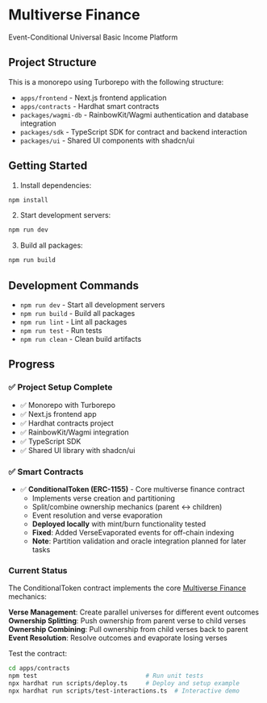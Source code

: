 # Multiverse Finance

Event-Conditional Universal Basic Income Platform

## Project Structure

This is a monorepo using Turborepo with the following structure:

- `apps/frontend` - Next.js frontend application
- `apps/contracts` - Hardhat smart contracts
- `packages/wagmi-db` - RainbowKit/Wagmi authentication and database integration
- `packages/sdk` - TypeScript SDK for contract and backend interaction
- `packages/ui` - Shared UI components with shadcn/ui

## Getting Started

1. Install dependencies:
```bash
npm install
```

2. Start development servers:
```bash
npm run dev
```

3. Build all packages:
```bash
npm run build
```

## Development Commands

- `npm run dev` - Start all development servers
- `npm run build` - Build all packages
- `npm run lint` - Lint all packages
- `npm run test` - Run tests
- `npm run clean` - Clean build artifacts

## Progress

### ✅ Project Setup Complete
- ✅ Monorepo with Turborepo  
- ✅ Next.js frontend app  
- ✅ Hardhat contracts project  
- ✅ RainbowKit/Wagmi integration  
- ✅ TypeScript SDK  
- ✅ Shared UI library with shadcn/ui

### ✅ Smart Contracts  
- ✅ **ConditionalToken (ERC-1155)** - Core multiverse finance contract
  - Implements verse creation and partitioning
  - Split/combine ownership mechanics (parent ↔ children)
  - Event resolution and verse evaporation
  - **Deployed locally** with mint/burn functionality tested
  - **Fixed**: Added VerseEvaporated events for off-chain indexing
  - **Note**: Partition validation and oracle integration planned for later tasks

### Current Status
The ConditionalToken contract implements the core [Multiverse Finance](https://www.paradigm.xyz/2025/05/multiverse-finance) mechanics:

**Verse Management**: Create parallel universes for different event outcomes  
**Ownership Splitting**: Push ownership from parent verse to child verses  
**Ownership Combining**: Pull ownership from child verses back to parent  
**Event Resolution**: Resolve outcomes and evaporate losing verses

Test the contract:
```bash
cd apps/contracts
npm test                              # Run unit tests
npx hardhat run scripts/deploy.ts     # Deploy and setup example
npx hardhat run scripts/test-interactions.ts  # Interactive demo
``` 